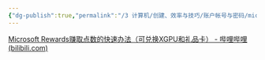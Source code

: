 ```yaml
---
{"dg-publish":true,"permalink":"/3 计算机/创建、效率与技巧/账户帐号与密码/microsoft账户/microsoft赚取点数/","title":"microsoft赚取点数"}
---
```



[Microsoft Rewards赚取点数的快速办法（可兑换XGPU和礼品卡） - 哔哩哔哩 (bilibili.com)](https://www.bilibili.com/read/cv21002053)